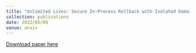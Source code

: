 ```yaml
---
title: "Unlimited Lives: Secure In-Process Rollback with Isolated Domains"
collection: publications
date: 2022/05/09
venue: arxiv
---
```

<!-- The use of unsafe programming languages still remains one of the
major root causes of software vulnerabilities. Although well-known
defenses that detect and mitigate memory-safety related issues exist,
they don’t address the challenge of software resilience, i.e., whether
a system under attack can continue to carry out its function when
subjected to malicious input. We propose secure rollback of isolated domains as an efficient and secure method of improving the
resilience of software targeted by run-time attacks. We show the
practicability of our methodology by realizing a software library for
Secure Domain Rollback (SDRoB) and demonstrate how SDRoB
can be applied to real-world software -->
[Download paper here](https://arxiv.org/pdf/2205.03205.pdf)

